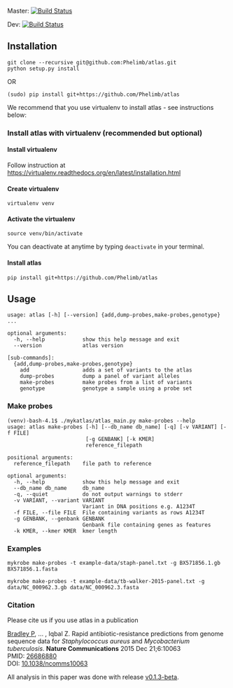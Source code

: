 Master: [![Build Status](https://travis-ci.org/Phelimb/atlas.svg?branch=master)](https://travis-ci.com/Phelimb/atlas)

Dev: [![Build Status](https://travis-ci.org/Phelimb/atlas.svg?branch=dev)](https://travis-ci.com/Phelimb/atlas)

## Installation

	git clone --recursive git@github.com:Phelimb/atlas.git    
	python setup.py install

OR

	(sudo) pip install git+https://github.com/Phelimb/atlas

We recommend that you use virtualenv to install atlas - see instructions below:

### Install atlas with virtualenv (recommended but optional)

#### Install virtualenv

Follow instruction at https://virtualenv.readthedocs.org/en/latest/installation.html

#### Create virtualenv 

	virtualenv venv

#### Activate the virtualenv

	source venv/bin/activate

You can deactivate at anytime by typing `deactivate` in your terminal. 

#### Install atlas

	pip install git+https://github.com/Phelimb/atlas


## Usage

	usage: atlas [-h] [--version] {add,dump-probes,make-probes,genotype} ...

	optional arguments:
	  -h, --help            show this help message and exit
	  --version             atlas version

	[sub-commands]:
	  {add,dump-probes,make-probes,genotype}
	    add                 adds a set of variants to the atlas
	    dump-probes         dump a panel of variant alleles
	    make-probes         make probes from a list of variants
	    genotype            genotype a sample using a probe set

### Make probes

```
(venv)-bash-4.1$ ./mykatlas/atlas_main.py make-probes --help
usage: atlas make-probes [-h] [--db_name db_name] [-q] [-v VARIANT] [-f FILE]
                         [-g GENBANK] [-k KMER]
                         reference_filepath

positional arguments:
  reference_filepath    file path to reference

optional arguments:
  -h, --help            show this help message and exit
  --db_name db_name     db_name
  -q, --quiet           do not output warnings to stderr
  -v VARIANT, --variant VARIANT
                        Variant in DNA positions e.g. A1234T
  -f FILE, --file FILE  File containing variants as rows A1234T
  -g GENBANK, --genbank GENBANK
                        Genbank file containing genes as features
  -k KMER, --kmer KMER  kmer length
```

### Examples

	mykrobe make-probes -t example-data/staph-panel.txt -g BX571856.1.gb BX571856.1.fasta

	mykrobe make-probes -t example-data/tb-walker-2015-panel.txt -g data/NC_000962.3.gb data/NC_000962.3.fasta


### Citation

Please cite us if you use atlas in a publication

<U>Bradley P</U>, ... , Iqbal Z.
Rapid antibiotic-resistance predictions from genome sequence data for _Staphylococcus aureus_ and _Mycobacterium tuberculosis_.
**Nature Communications** 2015 Dec 21;6:10063<BR>
PMID: [26686880](https://www.ncbi.nlm.nih.gov/pubmed/26686880)<BR>
DOI: [10.1038/ncomms10063](http://www.nature.com/ncomms/2015/151221/ncomms10063/full/ncomms10063.html)

All analysis in this paper was done with release [v0.1.3-beta](https://github.com/iqbal-lab/Mykrobe-predictor/releases/tag/v0.1.3-beta).


